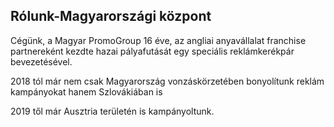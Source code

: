 ## Rólunk-Magyarországi központ

Cégünk, a Magyar PromoGroup 16 éve, az angliai anyavállalat franchise partnereként kezdte hazai pályafutását egy speciális reklámkerékpár bevezetésével.

2018 tól már nem csak Magyarország vonzáskörzetében bonyolítunk reklám kampányokat hanem Szlovákiában is
  
2019 től már Ausztria területén is kampányoltunk.  
